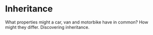 # Inheritance
What properties might a car, van and motorbike have in common? How might they differ. Discovering inheritance.
